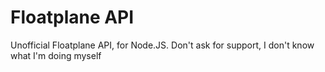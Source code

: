 # Floatplane API

Unofficial Floatplane API, for Node.JS. Don't ask for support, I don't know what I'm doing myself
